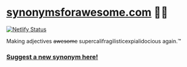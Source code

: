 # [synonymsforawesome.com](https://synonymsforawesome.com/) 👩‍🏫

[![Netlify Status](https://api.netlify.com/api/v1/badges/6a4b9b29-d2c9-4529-bad1-d09618306dd1/deploy-status)](https://app.netlify.com/sites/distracted-mahavira-926e91/deploys)

Making adjectives ~~awesome~~ supercalifragilisticexpialidocious again.™ 

### [Suggest a new synonym here!](https://github.com/jakejarvis/synonyms-for-awesome/edit/master/synonyms.txt)
